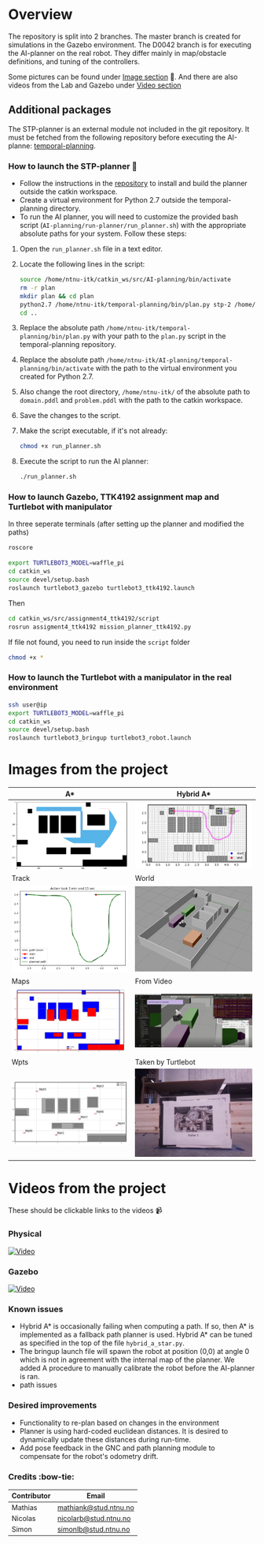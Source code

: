# Overview
The repository is split into 2 branches. The master branch is created for simulations in the Gazebo environment. The D0042 branch is for executing the AI-planner on the real robot. They differ mainly in map/obstacle definitions, and tuning of the controllers.

Some pictures can be found under [Image section](#images-from-the-project)  📸. And there are also videos from the Lab and Gazebo under [Video section](#videos-from-the-project)


## Additional packages
The STP-planner is an external module not included in the git repository. It must be fetched from the following repository before executing the AI-planne:
[temporal-planning](https://github.com/aig-upf/temporal-planning).

### How to launch the STP-planner 🚀
- Follow the instructions in the [repository](https://github.com/aig-upf/temporal-planning) to install and build the planner outside the catkin workspace.
- Create a virtual environment for Python 2.7 outside the temporal-planning directory.
- To run the AI planner, you will need to customize the provided bash script (`AI-planning/run-planner/run_planner.sh`) with the appropriate absolute paths for your system. Follow these steps:

1. Open the `run_planner.sh` file in a text editor.

2. Locate the following lines in the script:

    ```bash
    source /home/ntnu-itk/catkin_ws/src/AI-planning/bin/activate
    rm -r plan
    mkdir plan && cd plan
    python2.7 /home/ntnu-itk/temporal-planning/bin/plan.py stp-2 /home/ntnu-itk/catkin_ws/src/AI-planning/pddl-definitions/domain.pddl /home/ntnu-itk/catkin_ws/src/AI-planning/pddl-definitions/problem.pddl
    cd ..
    ```

3. Replace the absolute path `/home/ntnu-itk/temporal-planning/bin/plan.py` with your path to the `plan.py` script in the temporal-planning repository.

4. Replace the absolute path `/home/ntnu-itk/AI-planning/temporal-planning/bin/activate` with the path to the virtual environment you created for Python 2.7.

5. Also change the root directory, `/home/ntnu-itk/` of the absolute path to `domain.pddl` and `problem.pddl` with the path to the catkin workspace.

6. Save the changes to the script.

7. Make the script executable, if it's not already:

    ```bash
    chmod +x run_planner.sh
    ```

8. Execute the script to run the AI planner:

    ```bash
    ./run_planner.sh
    ```


### How to launch Gazebo, TTK4192 assignment map and Turtlebot with manipulator
In three seperate terminals (after setting up the planner and modified the paths)
```bash
roscore
```

```bash
export TURTLEBOT3_MODEL=waffle_pi
cd catkin_ws
source devel/setup.bash
roslaunch turtlebot3_gazebo turtlebot3_ttk4192.launch
```

Then

```bash
cd catkin_ws/src/assignment4_ttk4192/script
rosrun assigment4_ttk4192 mission_planner_ttk4192.py 
```

If file not found, you need to run inside the `script` folder 
```bash
chmod +x *
```

### How to launch the Turtlebot with a manipulator in the real environment
```bash
ssh user@ip
export TURTLEBOT3_MODEL=waffle_pi
cd catkin_ws
source devel/setup.bash
roslaunch turtlebot3_bringup turtlebot3_robot.launch
```

# Images from the project


| A* | Hybrid A* |
|-------|-------|
| <img src="https://raw.githubusercontent.com/simon-cmyk/src/master/images/AstarPath.png" width="250"> | <img src="https://raw.githubusercontent.com/simon-cmyk/src/master/images/pre2.png" width="250"> |
| Track | World |
| <img src="https://raw.githubusercontent.com/simon-cmyk/src/master/images/post2.png" width="250" > | <img src="https://raw.githubusercontent.com/simon-cmyk/src/master/images/Gazebo_World_ttk4192CA4.png" width="250"> |
| Maps | From Video |
| <img src="https://raw.githubusercontent.com/simon-cmyk/src/master/images/maps.png" width="250" > | <img src="https://raw.githubusercontent.com/simon-cmyk/src/master/images/example.png" width="250"> |
| Wpts | Taken by Turtlebot |
| <img src="https://raw.githubusercontent.com/simon-cmyk/src/master/images/tweaked.png" width="250" > | <img src="https://raw.githubusercontent.com/simon-cmyk/src/master/images/waypoint2-25042024_094158.jpg" width="250"> |

# Videos from the project
These should be clickable links to the videos 📹
### Physical
[![Video](http://img.youtube.com/vi/De1WzHsptOs/0.jpg)](http://www.youtube.com/watch?v=De1WzHsptOs "AI Planning in Gazebo Simulation")

### Gazebo
[![Video](http://img.youtube.com/vi/5XR0a3griys/0.jpg)](http://www.youtube.com/watch?v=5XR0a3griys "Robot Manipulator Demo")

### Known issues
* Hybrid A* is occasionally failing when computing a path. If so, then A* is implemented as a fallback path planner is used. Hybrid A* can be tuned as specified in the top of the file `hybrid_a_star.py`.
* The bringup launch file will spawn the robot at position (0,0) at angle 0 which is not in agreement with the internal map of the planner. We added A procedure to manually calibrate the robot before the AI-planner is ran.
* path issues
### Desired improvements
* Functionality to re-plan based on changes in the environment
* Planner is using hard-coded euclidean distances. It is desired to dynamically update these distances during run-time.
* Add pose feedback in the GNC and path planning module to compensate for the robot's odometry drift.

### Credits :bow-tie:

| Contributor      | Email     |
| ---------------- | ---------------- |
| Mathias  |  [mathiank\@stud.ntnu.no ](mailto:mathiank@stud.ntnu.no )  |
| Nicolas  | [nicolarb\@stud.ntnu.no](mailto:nicolarb@stud.ntnu.no)   |
| Simon    | [simonlb\@stud.ntnu.no](mailto:simonlb@stud.ntnu.no)    |

